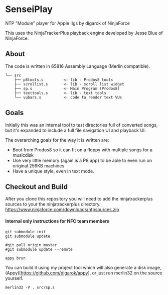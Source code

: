 # SenseiPlay

NTP "Module" player for Apple IIgs by digarok of NinjaForce

This uses the NinjaTrackerPlus playback engine developed by Jesse Blue of NinjaForce.

## About 
The code is written in 65816 Assembly Language (Merlin compatible).

```
└── src
    ├── p8tools.s         <- lib - Prodos8 tools
    ├── scrollist.s       <- lib - scroll list widget
    ├── sp.s              <- Main Program (Prodos8)
    ├── texttools.s       <- lib - text tools
    └── vubars.s          <- code to render text VUs
```

## Goals
Initially this was an internal tool to test directories full of converted songs, but it's expanded to include a full file navigation UI and playback UI.

The overarching goals for the way it is written are:
- Boot from Prodos8 so it can fit on a floppy with multiple songs for a musicdisk
- Use very little memory (again is a P8 app) to be able to even run on original 256KB machines
- Have a unique style, even in text mode.  

## Checkout and Build
After you clone this repository you will need to add the ninjatrackerplus sources to your the ninjatrackerplus directory.  
https://www.ninjaforce.com/downloads/ntpsources.zip

#### Internal only instructions for NFC team members
```
git submodule init  
git submodule update

#git pull origin master
#git submodule update --remote

appy brun
```

You can build it using my project tool which will also generate a disk image, (Appy)[https://github.com/digarok/appy], or just run merlin32 on the source yourself. 
```
merlin32 -V . src/sp.s
``` 